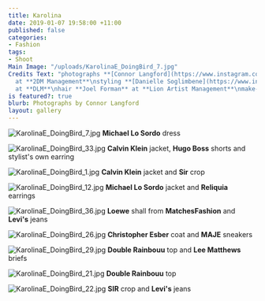 ```yaml
---
title: Karolina
date: 2019-01-07 19:58:00 +11:00
published: false
categories:
- Fashion
tags:
- Shoot
Main Image: "/uploads/KarolinaE_DoingBird_7.jpg"
Credits Text: "photographs **[Connor Langford](https://www.instagram.com/connorlangford/)**
  at **2DM Management**\nstyling **[Danielle Soglimbene](https://www.instagram.com/danielle_soglimbene/)**
  at **DLM**\nhair **Joel Forman** at **Lion Artist Management**\nmake-up\nmodel \n"
is featured?: true
blurb: Photographs by Connor Langford
layout: gallery
---
```


![KarolinaE_DoingBird_7.jpg](/uploads/KarolinaE_DoingBird_7.jpg)
**Michael Lo Sordo** dress

![KarolinaE_DoingBird_33.jpg](/uploads/KarolinaE_DoingBird_33.jpg)
**Calvin Klein** jacket, **Hugo Boss** shorts and stylist's own earring

![KarolinaE_DoingBird_1.jpg](/uploads/KarolinaE_DoingBird_1.jpg)
**Calvin Klein** jacket and **Sir** crop

![KarolinaE_DoingBird_12.jpg](/uploads/KarolinaE_DoingBird_12.jpg)
**Michael Lo Sordo** jacket and **Reliquia** earrings

![KarolinaE_DoingBird_36.jpg](/uploads/KarolinaE_DoingBird_36.jpg)
**Loewe** shall from **MatchesFashion** and **Levi's** jeans

![KarolinaE_DoingBird_26.jpg](/uploads/KarolinaE_DoingBird_26.jpg)
**Christopher Esber** coat and **MAJE** sneakers

![KarolinaE_DoingBird_29.jpg](/uploads/KarolinaE_DoingBird_29.jpg)
**Double Rainbouu** top and **Lee Matthews** briefs

![KarolinaE_DoingBird_21.jpg](/uploads/KarolinaE_DoingBird_21.jpg)
**Double Rainbouu** top

![KarolinaE_DoingBird_22.jpg](/uploads/KarolinaE_DoingBird_22.jpg)
**SIR** crop and **Levi's** jeans




